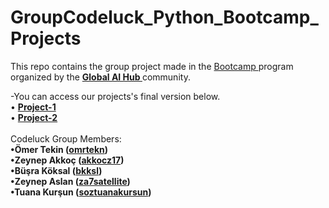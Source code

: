 # GroupCodeluck_Python_Bootcamp_Projects

This repo contains the group project made in the <a href="https://www.linkedin.com/posts/globalaihub_python-bootcamp-activity-6943120463048884224-8yaB?utm_source=linkedin_share&utm_medium=member_desktop_web" target="_blank">Bootcamp </a> program organized by the **<a href="https://www.linkedin.com/company/globalaihub/" target="_blank">Global AI Hub </a>** community.

-You can access our projects's final version below.<br>
• **<a href="https://github.com/bkksl/GroupCodeluck_Python_Bootcamp_Projects/blob/main/Proje1.ipynb" target="_blank">Project-1 </a>** <br>
• **<a href="https://github.com/bkksl/GroupCodeluck_Python_Bootcamp_Projects/blob/main/proje2.ipynb" target="_blank">Project-2 </a>**
<br><br>
Codeluck Group Members: <br>
**•Ömer Tekin (<a href="https://github.com/omrtekn" target="_blank">omrtekn</a>)** <br>
**•Zeynep Akkoç (<a href="https://github.com/akkocz17" target="_blank">akkocz17</a>)** <br>
**•Büşra Köksal (<a href="https://github.com/bkksl" target="_blank">bkksl</a>)** <br>
**•Zeynep Aslan (<a href="https://github.com/za7satellite" target="_blank">za7satellite</a>)** <br>
**•Tuana Kurşun (<a href="https://github.com/soztuanakursun" target="_blank">soztuanakursun</a>)** <br>
